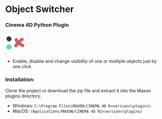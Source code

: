 # Object Switcher
### Cinema 4D Python Plugin

![objectswitcher](https://github.com/safina3d/c4d-object-switcher/blob/master/ObjectSwitcher/res/objectswitcher.png "Object Switcher - Cinema 4D Python Plugin")

- Enable, disable and change visibility of one or multiple objects just by one click

### Installation:

Clone the project or download the zip file and extract it into the Maxon plugins directory.

- Windows: `C:\Program Files\MAXON\CINEMA 4D R<version>\plugins\`
- MacOS: `/Applications/MAXON/CINEMA 4D R1<version>/plugins/`
